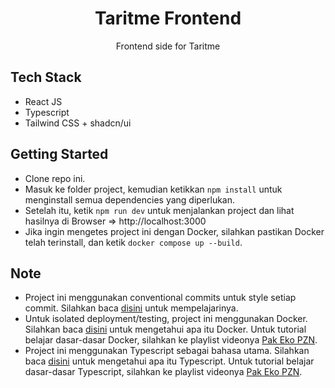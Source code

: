 <div align="center">
  <h1>Taritme Frontend</h1>
  <p>Frontend side for Taritme</p>
</div>

## Tech Stack

- React JS
- Typescript
- Tailwind CSS + shadcn/ui

## Getting Started

- Clone repo ini.
- Masuk ke folder project, kemudian ketikkan `npm install` untuk menginstall semua dependencies yang diperlukan.
- Setelah itu, ketik `npm run dev` untuk menjalankan project dan lihat hasilnya di Browser => http://localhost:3000
- Jika ingin mengetes project ini dengan Docker, silahkan pastikan Docker telah terinstall, dan ketik `docker compose up --build`.

## Note

- Project ini menggunakan conventional commits untuk style setiap commit. Silahkan baca [disini](https://www.conventionalcommits.org/en/v1.0.0/) untuk mempelajarinya.
- Untuk isolated deployment/testing, project ini menggunakan Docker. Silahkan baca [disini](https://www.docker.com/) untuk mengetahui apa itu Docker. Untuk tutorial belajar dasar-dasar Docker, silahkan ke playlist videonya [Pak Eko PZN](https://www.youtube.com/watch?v=3_yxVjV88Zk).
- Project ini menggunakan Typescript sebagai bahasa utama. Silahkan baca [disini](https://www.typescriptlang.org/) untuk mengetahui apa itu Typescript. Untuk tutorial belajar dasar-dasar Typescript, silahkan ke playlist videonya [Pak Eko PZN](https://www.youtube.com/watch?v=C_C64faSO4c).
